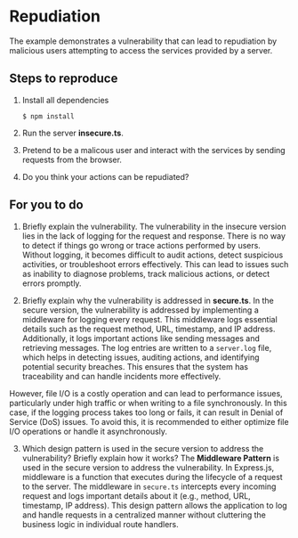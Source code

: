 # Repudiation

The example demonstrates a vulnerability that can lead to repudiation by malicious users attempting to access the services provided by a server.

## Steps to reproduce

1. Install all dependencies

    `$ npm install`

2. Run the server __insecure.ts__.

3. Pretend to be a malicous user and interact with the services by sending requests from the browser.

4. Do you think your actions can be repudiated?

## For you to do

1. Briefly explain the vulnerability.
The vulnerability in the insecure version lies in the lack of logging for the request and response. There is no way to detect if things go wrong or trace actions performed by users. Without logging, it becomes difficult to audit actions, detect suspicious activities, or troubleshoot errors effectively. This can lead to issues such as inability to diagnose problems, track malicious actions, or detect errors promptly.

2. Briefly explain why the vulnerability is addressed in __secure.ts__.
In the secure version, the vulnerability is addressed by implementing a middleware for logging every request. This middleware logs essential details such as the request method, URL, timestamp, and IP address. Additionally, it logs important actions like sending messages and retrieving messages. The log entries are written to a `server.log` file, which helps in detecting issues, auditing actions, and identifying potential security breaches. This ensures that the system has traceability and can handle incidents more effectively.

However, file I/O is a costly operation and can lead to performance issues, particularly under high traffic or when writing to a file synchronously. In this case, if the logging process takes too long or fails, it can result in Denial of Service (DoS) issues. To avoid this, it is recommended to either optimize file I/O operations or handle it asynchronously.

3. Which design pattern is used in the secure version to address the vulnerability? Briefly explain how it works?
The **Middleware Pattern** is used in the secure version to address the vulnerability. In Express.js, middleware is a function that executes during the lifecycle of a request to the server. The middleware in `secure.ts` intercepts every incoming request and logs important details about it (e.g., method, URL, timestamp, IP address). This design pattern allows the application to log and handle requests in a centralized manner without cluttering the business logic in individual route handlers. 

 